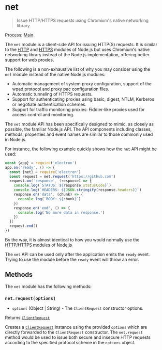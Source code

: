 # net

> Issue HTTP/HTTPS requests using Chromium's native networking library

Process: [Main](../glossary.md#main-process)

The `net` module is a client-side API for issuing HTTP(S) requests. It is similar to the [HTTP](https://nodejs.org/api/http.html) and [HTTPS](https://nodejs.org/api/https.html) modules of Node.js but uses Chromium's native networking library instead of the Node.js implementation, offering better support for web proxies.

The following is a non-exhaustive list of why you may consider using the `net` module instead of the native Node.js modules:

* Automatic management of system proxy configuration, support of the wpad protocol and proxy pac configuration files.
* Automatic tunneling of HTTPS requests.
* Support for authenticating proxies using basic, digest, NTLM, Kerberos or negotiate authentication schemes.
* Support for traffic monitoring proxies: Fiddler-like proxies used for access control and monitoring.

The `net` module API has been specifically designed to mimic, as closely as possible, the familiar Node.js API. The API components including classes, methods, properties and event names are similar to those commonly used in Node.js.

For instance, the following example quickly shows how the `net` API might be used:

```javascript
const {app} = require('electron')
app.on('ready', () => {
  const {net} = require('electron')
  const request = net.request('https://github.com')
  request.on('response', (response) => {
    console.log(`STATUS: ${response.statusCode}`)
    console.log(`HEADERS: ${JSON.stringify(response.headers)}`)
    response.on('data', (chunk) => {
      console.log(`BODY: ${chunk}`)
    })
    response.on('end', () => {
      console.log('No more data in response.')
    })
  })
  request.end()
})
```

By the way, it is almost identical to how you would normally use the [HTTP](https://nodejs.org/api/http.html)/[HTTPS](https://nodejs.org/api/https.html) modules of Node.js

The `net` API can be used only after the application emits the `ready` event. Trying to use the module before the `ready` event will throw an error.

## Methods

The `net` module has the following methods:

### `net.request(options)`

* `options` (Object | String) - The `ClientRequest` constructor options.

Returns [`ClientRequest`](./client-request.md)

Creates a [`ClientRequest`](./client-request.md) instance using the provided `options` which are directly forwarded to the `ClientRequest` constructor. The `net.request` method would be used to issue both secure and insecure HTTP requests according to the specified protocol scheme in the `options` object.
